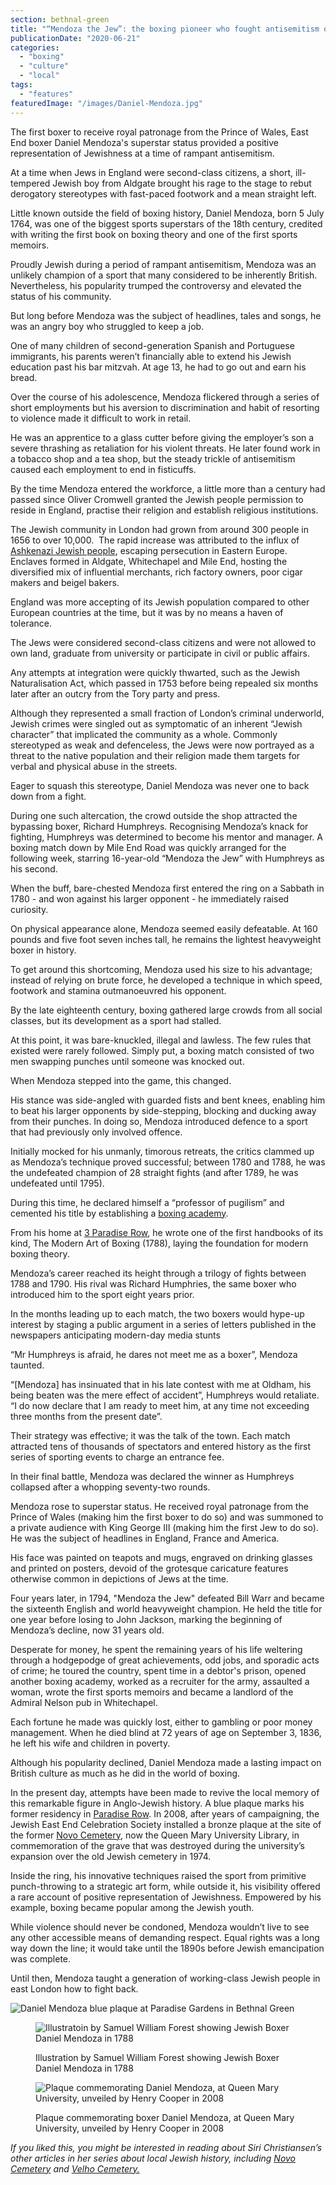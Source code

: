 ```yaml
---
section: bethnal-green
title: "“Mendoza the Jew”: the boxing pioneer who fought antisemitism one jab at a time"
publicationDate: "2020-06-21"
categories: 
  - "boxing"
  - "culture"
  - "local"
tags: 
  - "features"
featuredImage: "/images/Daniel-Mendoza.jpg"
---
```


The first boxer to receive royal patronage from the Prince of Wales, East End boxer Daniel Mendoza's superstar status provided a positive representation of Jewishness at a time of rampant antisemitism.

At a time when Jews in England were second-class citizens, a short, ill-tempered Jewish boy from Aldgate brought his rage to the stage to rebut derogatory stereotypes with fast-paced footwork and a mean straight left.

Little known outside the field of boxing history, Daniel Mendoza, born 5 July 1764, was one of the biggest sports superstars of the 18th century, credited with writing the first book on boxing theory and one of the first sports memoirs.

Proudly Jewish during a period of rampant antisemitism, Mendoza was an unlikely champion of a sport that many considered to be inherently British. Nevertheless, his popularity trumped the controversy and elevated the status of his community.

But long before Mendoza was the subject of headlines, tales and songs, he was an angry boy who struggled to keep a job.

One of many children of second-generation Spanish and Portuguese immigrants, his parents weren’t financially able to extend his Jewish education past his bar mitzvah. At age 13, he had to go out and earn his bread.

Over the course of his adolescence, Mendoza flickered through a series of short employments but his aversion to discrimination and habit of resorting to violence made it difficult to work in retail.

He was an apprentice to a glass cutter before giving the employer’s son a severe thrashing as retaliation for his violent threats. He later found work in a tobacco shop and a tea shop, but the steady trickle of antisemitism caused each employment to end in fisticuffs.

By the time Mendoza entered the workforce, a little more than a century had passed since Oliver Cromwell granted the Jewish people permission to reside in England, practise their religion and establish religious institutions.

The Jewish community in London had grown from around 300 people in 1656 to over 10,000.  The rapid increase was attributed to the influx of [Ashkenazi Jewish people](https://romanroadlondon.com/novo-cemetery-jewish-history/), escaping persecution in Eastern Europe. Enclaves formed in Aldgate, Whitechapel and Mile End, hosting the diversified mix of influential merchants, rich factory owners, poor cigar makers and beigel bakers.

England was more accepting of its Jewish population compared to other European countries at the time, but it was by no means a haven of tolerance.

The Jews were considered second-class citizens and were not allowed to own land, graduate from university or participate in civil or public affairs. 

Any attempts at integration were quickly thwarted, such as the Jewish Naturalisation Act, which passed in 1753 before being repealed six months later after an outcry from the Tory party and press.

Although they represented a small fraction of London’s criminal underworld, Jewish crimes were singled out as symptomatic of an inherent “Jewish character” that implicated the community as a whole. Commonly stereotyped as weak and defenceless, the Jews were now portrayed as a threat to the native population and their religion made them targets for verbal and physical abuse in the streets.

Eager to squash this stereotype, Daniel Mendoza was never one to back down from a fight.

During one such altercation, the crowd outside the shop attracted the bypassing boxer, Richard Humphreys. Recognising Mendoza’s knack for fighting, Humphreys was determined to become his mentor and manager. A boxing match down by Mile End Road was quickly arranged for the following week, starring 16-year-old “Mendoza the Jew” with Humphreys as his second.

When the buff, bare-chested Mendoza first entered the ring on a Sabbath in 1780 - and won against his larger opponent - he immediately raised curiosity.

On physical appearance alone, Mendoza seemed easily defeatable. At 160 pounds and five foot seven inches tall, he remains the lightest heavyweight boxer in history.

To get around this shortcoming, Mendoza used his size to his advantage; instead of relying on brute force, he developed a technique in which speed, footwork and stamina outmanoeuvred his opponent.

By the late eighteenth century,​ boxing gathered large crowds from all social classes, but its development as a sport had stalled. 

At this point, it was bare-knuckled, illegal and lawless. The few rules that existed were rarely followed. Simply put, a boxing match consisted of two men swapping punches until someone was knocked out. 

When Mendoza stepped into the game, this changed.

His stance was side-angled with guarded fists and bent knees, enabling him to beat his larger opponents by side-stepping, blocking and ducking away from their punches.​ In doing so, Mendoza introduced defence to a sport that had previously only involved offence.

Initially mocked for his unmanly, timorous retreats, the critics clammed up as Mendoza’s technique proved successful; between 1780 and 1788, he was the undefeated champion of 28 straight fights (and after 1789, he was undefeated until 1795).

During this time, he declared himself a “professor of pugilism” and cemented his title by establishing a [boxing academy](https://bethnalgreenlondon.co.uk/boxing-bethnal-green/).

From his home at [3 Paradise Row](https://bethnalgreenlondon.co.uk/paradise-gardens-bethnal-green-history/), he wrote one of the first handbooks of its kind, The Modern Art of Boxing (1788), laying the foundation for modern boxing theory.

Mendoza’s career reached its height through a trilogy of fights between 1788 and 1790. His rival was Richard Humphries, the same boxer who introduced him to the sport eight years prior.

In the months leading up to each match, the two boxers would hype-up interest by staging a public argument in a series of letters published in the newspapers anticipating modern-day media stunts

“Mr Humphreys is afraid, he dares not meet me as a boxer”, Mendoza taunted.

“\[Mendoza\] has insinuated that in his late contest with me at Oldham, his being beaten was the mere effect of accident”, Humphreys would retaliate. “I do now declare that I am ready to meet him, at any time not exceeding three months from the present date”.

Their strategy was effective; it was the talk of the town. Each match attracted tens of thousands of spectators and entered history as the first series of sporting events to charge an entrance fee.

In their final battle, Mendoza was declared the winner as Humphreys collapsed after a whopping seventy-two rounds.

Mendoza rose to superstar status. He received royal patronage from the Prince of Wales (making him the first boxer to do so) and was summoned to a private audience with King George III (making him the first Jew to do so). He was the subject of headlines in England, France and America.

His face was painted on teapots and mugs, engraved on drinking glasses and printed on posters, devoid of the grotesque caricature features otherwise common in depictions of Jews at the time.

Four years later, in 1794, "Mendoza the Jew" defeated Bill Warr and became the sixteenth English and world heavyweight champion. He held the title for one year before losing to John Jackson, marking the beginning of Mendoza’s decline, now 31 years old.

Desperate for money, he spent the remaining years of his life weltering through a hodgepodge of great achievements, odd jobs, and sporadic acts of crime; he toured the country, spent time in a debtor's prison, opened another boxing academy, worked as a recruiter for the army, assaulted a woman, wrote the first sports memoirs and became a landlord of the Admiral Nelson pub in Whitechapel.

Each fortune he made was quickly lost, either to gambling or poor money management. When he died blind at 72 years of age on September 3, 1836, he left his wife and children in poverty.

Although his popularity declined, Daniel Mendoza made a lasting impact on British culture as much as he did in the world of boxing.

In the present day, attempts have been made to revive the local memory of this remarkable figure in Anglo-Jewish history. A blue plaque marks his former residency in [Paradise Row](https://romanroadlondon.com/paradise-gardens-bethnal-green-history/). In 2008, after years of campaigning, the Jewish East End Celebration Society installed a bronze plaque at the site of the former [Novo Cemetery](https://romanroadlondon.com/novo-cemetery-jewish-history/), now the Queen Mary University Library, in commemoration of the grave that was destroyed during the university’s expansion over the old Jewish cemetery in 1974.

Inside the ring, his innovative techniques raised the sport from primitive punch-throwing to a strategic art form, while outside it, his visibility offered a rare account of positive representation of Jewishness. Empowered by his example, boxing became popular among the Jewish youth. 

While violence should never be condoned, Mendoza wouldn’t live to see any other accessible means of demanding respect. Equal rights was a long way down the line; it would take until the 1890s before Jewish emancipation was complete.

Until then, Mendoza taught a generation of working-class Jewish people in east London how to fight back.

![Daniel Mendoza blue plaque at Paradise Gardens in Bethnal Green](/images/Paradise-Gardens-Bethnal-Green-blue-plaque-Daniel-Mendoza-1024x683.jpg)

<figure>

![Illustratoin by Samuel William Forest showing Jewish Boxer Daniel Mendoza in 1788](/images/Daniel-Mendoza-John-Humphreys-bareknuckle-fight-illustration-1788-1024x683.jpg)

<figcaption>

Illustration by Samuel William Forest showing Jewish Boxer Daniel Mendoza in 1788

</figcaption>

</figure>

<figure>

![Plaque commemorating Daniel Mendoza, at Queen Mary University, unveiled by Henry Cooper in 2008](/images/Daniel-Mendoza-Plaque-Henry-Cooper-at-Queen-Marys-2008.jpg)

<figcaption>

Plaque commemorating boxer Daniel Mendoza, at Queen Mary University, unveiled by Henry Cooper in 2008

</figcaption>

</figure>

_If you liked this, you might be interested in reading about Siri Christiansen’s other articles in her series about local Jewish history, including_ [_Novo Cemetery_](https://romanroadlondon.com/novo-cemetery-jewish-history/) _and_ [_Velho Cemetery._](https://romanroadlondon.com/velho-cemetery-mile-end-jewish-history/)

